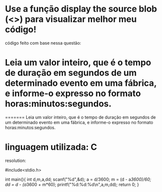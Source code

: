 Use a função display the source blob (<>) para visualizar melhor meu código!
===============================================================================================================
código feito com base nessa questão:

Leia um valor inteiro, que é o tempo de duração em segundos de um determinado evento em uma fábrica, e informe-o expresso no formato horas:minutos:segundos.
===============================================================================================================
=======
Leia um valor inteiro, que é o tempo de duração em segundos de um determinado evento em uma fábrica,
e informe-o expresso no formato horas:minutos:segundos.
 
linguagem utilizada: C
===============================================================================================================
resolution:
 
#include<stdio.h>

int main(){
	int d,m,a,dd;
	scanf("%d",&d);
	a = d/3600;
	m = (d - a*3600)/60;
	dd = d - (a*3600 + m*60);
	printf("%d:%d:%d\n",a,m,dd);
    return 0;
}
